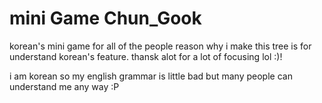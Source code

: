 # mini Game Chun_Gook
korean's mini game for all of the people
reason why i make this tree is for understand korean's feature.
thansk alot for a lot of focusing lol :)!

i am korean so my english grammar is little bad but many people can understand me any way :P
